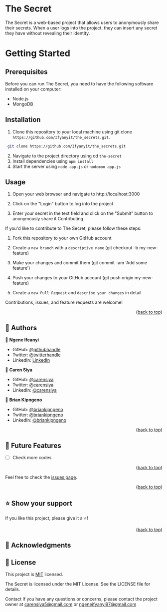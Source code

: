 <h1> The Secret </h1>

The Secret is a web-based project that allows users to anonymously share their secrets. When a user logs into the project, they can insert any secret they have without revealing their identity.

<h1> Getting Started </h2>

<h2> Prerequisites </h2>

Before you can run The Secret, you need to have the following software installed on your computer:

- Node.js
- MongoDB

<h2> Installation </h2>

1. Clone this repository to your local machine using git clone `https://github.com/Ifyanyit/the_secrets.git`.

 ```bash
  git clone https://github.com/Ifyanyit/the_secrets.git
  ```
2. Navigate to the project directory using cd `the-secret`
3. Install dependencies using `npm install`
4. Start the server using `node app.js` or `nodemon app.js`

<h2>Usage </h2>

1. Open your web browser and navigate to http://localhost:3000

2. Click on the "Login" button to log into the project

3. Enter your secret in the text field and click on the "Submit" button to anonymously share it
Contributing

If you'd like to contribute to The Secret, please follow these steps:

1. Fork this repository to your own GitHub account

2. Create a `new branch` with a `descriptive name` (git checkout -b my-new-feature)

3. Make your changes and commit them (git commit -am 'Add some feature')

4. Push your changes to your GitHub account (git push origin my-new-feature)

5. Create a `new Pull Request` and `describe your changes` in detail

Contributions, issues, and feature requests are welcome!

<p align="right">(<a href="#readme-top">back to top</a>)</p>

## 👥 Authors <a name="authors"></a>

👤 **Ngene Ifeanyi**
- GitHub: [@githubhandle](https://github.com/Ifyanyit)
- Twitter: [@twitterhandle](https://twitter.com/)
- LinkedIn: [LinkedIn](https://linkedin.com/in/)

👤 **Caren Siya**
- GitHub: [@carensiya ](https://github.com/Caren-Koroeny)
- Twitter: [@carensiya](https://twitter.com/home)
- LinkedIn: [@carensiya](www.linkedin.com/in/caren-siya-a89712180)

👤 **Brian Kipngeno**
- GitHub: [@briankipngeno ](https://github.com/yobwee-zy)
- Twitter: [@briankipngeno](https://twitter.com/)
- LinkedIn: [@briankipngeno](www.linkedin.com/in/)

<p align="right">(<a href="#readme-top">back to top</a>)</p>

## 🔭 Future Features <a name="future-features"></a>

- [ ] Check more codes

<p align="right">(<a href="#readme-top">back to top</a>)</p>


Feel free to check the [issues page](../../issues/).

<p align="right">(<a href="#readme-top">back to top</a>)</p>

## ⭐️ Show your support <a name="support"></a>

If you like this project, please give it a ⭐️!

<p align="right">(<a href="#readme-top">back to top</a>)</p>

## 🙏 Acknowledgments <a name="acknowledgements"></a>


## 📝 License <a name="license"></a>

This project is [MIT](./MIT.md) licensed.

The Secret is licensed under the MIT License. See the LICENSE file for details.

Contact
If you have any questions or concerns, please contact the project owner at carensiya5@gmail.com or ngeneifyanyi97@gmail.com
